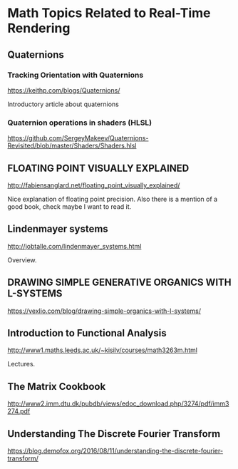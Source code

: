 # Math Topics Related to Real-Time Rendering

## Quaternions

### Tracking Orientation with Quaternions
https://keithp.com/blogs/Quaternions/

Introductory article about quaternions

### Quaternion operations in shaders (HLSL)
https://github.com/SergeyMakeev/Quaternions-Revisited/blob/master/Shaders/Shaders.hlsl

## FLOATING POINT VISUALLY EXPLAINED
http://fabiensanglard.net/floating_point_visually_explained/

Nice explanation of floating point precision. Also there is a mention of a good book,
check maybe I want to read it.

## Lindenmayer systems
http://jobtalle.com/lindenmayer_systems.html

Overview.

## DRAWING SIMPLE GENERATIVE ORGANICS WITH L-SYSTEMS
https://vexlio.com/blog/drawing-simple-organics-with-l-systems/

## Introduction to Functional Analysis
http://www1.maths.leeds.ac.uk/~kisilv/courses/math3263m.html

Lectures.

## The Matrix Cookbook
http://www2.imm.dtu.dk/pubdb/views/edoc_download.php/3274/pdf/imm3274.pdf

## Understanding The Discrete Fourier Transform
https://blog.demofox.org/2016/08/11/understanding-the-discrete-fourier-transform/



